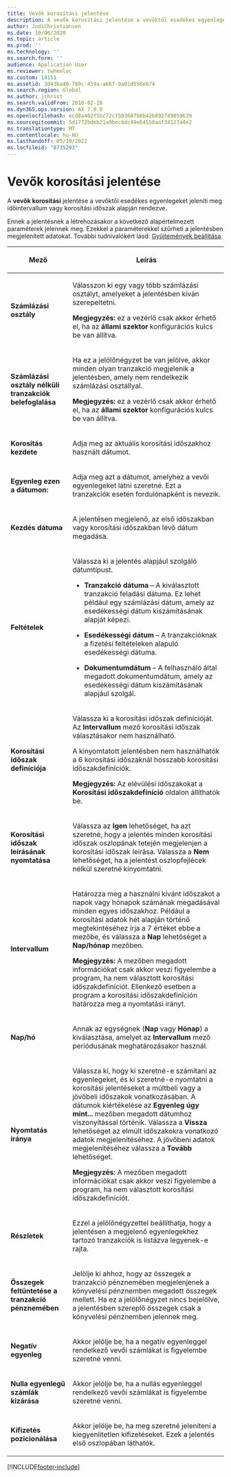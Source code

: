 ```yaml
---
title: Vevők korosítási jelentése
description: A vevők korosítási jelentése a vevőktől esedékes egyenlegeket jeleníti meg időintervallum vagy korosítási időszak alapján rendezve.
author: JodiChristiansen
ms.date: 10/06/2020
ms.topic: article
ms.prod: ''
ms.technology: ''
ms.search.form: ''
audience: Application User
ms.reviewer: twheeloc
ms.custom: 14151
ms.assetid: 3d43ba40-780c-459a-a66f-9a01d556e674
ms.search.region: Global
ms.author: jchrist
ms.search.validFrom: 2016-02-28
ms.dyn365.ops.version: AX 7.0.0
ms.openlocfilehash: ecd8a402f5bc72cf503607b8b42b892749859639
ms.sourcegitcommit: 5d1772bdeb21a9bec6dc49e64550aaf34127a4e2
ms.translationtype: MT
ms.contentlocale: hu-HU
ms.lasthandoff: 05/10/2022
ms.locfileid: "8735203"
---
```

# <a name="customer-aging-report"></a>Vevők korosítási jelentése 

A **vevők korosítási** jelentése a vevőktől esedékes egyenlegeket jeleníti meg időintervallum vagy korosítási időszak alapján rendezve.

Ennek a jelentésnek a létrehozásakor a következő alapértelmezett paraméterek jelennek meg. Ezekkel a paraméterekkel szűrheti a jelentésben megjelenített adatokat. További tudnivalókért lásd: [Gyűjtemények beállítása](set-up-collections.md).

<table>
<colgroup>
<col>
<col>
</colgroup>
<thead>
<tr class="header">
<th><p>Mező</p></th>
<th><p>Leírás</p></th>
</tr>
</thead>
<tbody>
<tr class="odd">
<td><p><strong>Számlázási osztály</strong></p></td>
<td><p>Válasszon ki egy vagy több számlázási osztályt, amelyeket a jelentésben kíván szerepeltetni.</p>
<div class="alert">

**Megjegyzés:** ez a vezérlő csak akkor érhető el, ha az <STRONG>állami szektor</STRONG> konfigurációs kulcs be van állítva.</P>


</div></td>
</tr>
<tr class="even">
<td><p><strong>Számlázási osztály nélküli tranzakciók belefoglalása</strong></p></td>
<td><p>Ha ez a jelölőnégyzet be van jelölve, akkor minden olyan tranzakció megjelenik a jelentésben, amely nem rendelkezik számlázási osztállyal.</p>
<div class="alert">

**Megjegyzés:** ez a vezérlő csak akkor érhető el, ha az <STRONG>állami szektor</STRONG> konfigurációs kulcs be van állítva.</P>

</div></td>
</tr>
<tr class="odd">
<td><p><strong>Korosítás kezdete</strong></p></td>
<td><p>Adja meg az aktuális korosítási időszakhoz használt dátumot.</p></td>
</tr>
<tr class="odd">
<td><p><strong>Egyenleg ezen a dátumon:</strong></p></td>
<td><p>Adja meg azt a dátumot, amelyhez a vevői egyenlegeket látni szeretné. Ezt a tranzakciók esetén fordulónapként is nevezik.</p></td>
</tr>
<tr class="even">
<td><p><strong>Kezdés dátuma</strong></p></td>
<td><p>A jelentésen megjelenő, az első időszakban vagy korosítási időszakban lévő dátum megadása.</p></td>
</tr>
<tr class="odd">
<td><p><strong>Feltételek</strong></p></td>
<td><p>Válassza ki a jelentés alapjául szolgáló dátumtípust.</p>
<ul>
<li><p><strong>Tranzakció dátuma</strong> – A kiválasztott tranzakció feladási dátuma. Ez lehet például egy számlázási dátum, amely az esedékességi dátum kiszámításának alapját képezi.</p></li>
<li><p><strong>Esedékességi dátum</strong> –  A tranzakcióknak a fizetési feltételeken alapuló esedékességi dátuma.</p></li>
<li><p><strong>Dokumentumdátum</strong>  – A felhasználó által megadott dokumentumdátum, amely az esedékességi dátum kiszámításának alapjául szolgál.</p></li>
</ul></td>
</tr>
<tr class="even">
<td><p><strong>Korosítási időszak definíciója</strong></p></td>
<td><p>Válassza ki a korosítási időszak definícióját. Az <strong>Intervallum</strong> mező korosítási időszak választásakor nem használható.</p>
<p>A kinyomtatott jelentésben nem használhatók a 6 korosítási időszaknál hosszabb korosítási időszakdefiníciók.</p>
<div class="alert">

**Megjegyzés:** Az elévülési időszakokat a <STRONG>Korosítási időszakdefiníció</STRONG> oldalon állíthatók be.</P>


</div></td>
</tr>
<tr class="odd">
<td><p><strong>Korosítási időszak leírásának nyomtatása</strong></p></td>
<td><p>Válassza az <strong>Igen</strong> lehetőséget, ha azt szeretné, hogy a jelentés minden korosítási időszak oszlopának tetején megjelenjen a korosítási időszak leírása. Válassza a <strong>Nem</strong> lehetőséget, ha a jelentést oszlopfejlécek nélkül szeretné kinyomtatni.</p></td>
</tr>
<tr class="even">
<td><p><strong>Intervallum</strong></p></td>
<td><p>Határozza meg a használni kívánt időszakot a napok vagy hónapok számának megadásával minden egyes időszakhoz. Például a korosítási adatok hét alapján történő megtekintéséhez írja a 7 értéket ebbe a mezőbe, és válassza a <strong>Nap</strong> lehetőséget a <strong>Nap/hónap</strong> mezőben.</p>
<div class="alert">

**Megjegyzés:** A mezőben megadott információkat csak akkor veszi figyelembe a program, ha nem választott korosítási időszakdefiníciót. Ellenkező esetben a program a korosítási időszakdefiníción határozza meg a nyomtatási irányt.</P>


</div></td>
</tr>
<tr class="odd">
<td><p><strong>Nap/hó</strong></p></td>
<td><p>Annak az egységnek (<strong>Nap</strong> vagy <strong>Hónap</strong>) a kiválasztása, amelyet az <strong>Intervallum</strong> mező periódusának meghatározásakor használ.</p></td>
</tr>
<tr class="even">
<td><p><strong>Nyomtatás iránya</strong></p></td>
<td><p>Válassza ki, hogy ki szeretné-e számítani az egyenlegeket, és ki szeretné-e nyomtatni a korosítási jelentéseket a múltbeli vagy a jövőbeli időszakok vonatkozásában. A dátumok kiértékelése az <strong>Egyenleg úgy mint...</strong> mezőben megadott dátumhoz viszonyítással történik. Válassza a <strong>Vissza</strong> lehetőséget az elmúlt időszakokra vonatkozó adatok megjelenítéséhez. A jövőbeni adatok megjelenítéséhez válassza a <strong>Tovább</strong> lehetőséget.</p>
<div class="alert">
  
<STRONG>Megjegyzés:</STRONG> A mezőben megadott információkat csak akkor veszi figyelembe a program, ha nem választott korosítási időszakdefiníciót.</P>


</div></td>
</tr>
<tr class="odd">
<td><p><strong>Részletek</strong></p></td>
<td><p>Ezzel a jelölőnégyzettel beállíthatja, hogy a jelentésen a megjelenő egyenlegekhez tartozó tranzakciók is listázva legyenek-e rajta.</p></td>
</tr>
<tr class="even">
<td><p><strong>Összegek feltüntetése a tranzakció pénznemében</strong></p></td>
<td><p>Jelölje ki ahhoz, hogy az összegek a tranzakció pénznemében megjelenjenek a könyvelési pénznemben megadott összegek mellett. Ha ez a jelölőnégyzet nincs bejelölve, a jelentésben szereplő összegek csak a könyvelési pénznemben jelennek meg.</p></td>
</tr>
<tr class="odd">
<td><p><strong>Negatív egyenleg</strong></p></td>
<td><p>Akkor jelölje be, ha a negatív egyenleggel rendelkező vevői számlákat is figyelembe szeretné venni.</p></td>
</tr>
<tr class="even">
<td><p><strong>Nulla egyenlegű számlák kizárása</strong></p></td>
<td><p>Akkor jelölje be, ha a nullás egyenleggel rendelkező vevői számlákat is figyelembe szeretné venni.</p></td>
</tr>
<tr class="odd">
<td><p><strong>Kifizetés pozicionálása</strong></p></td>
<td><p>Akkor jelölje be, ha meg szeretné jeleníteni a kiegyenlítetlen kifizetéseket. Ezek a jelentés első oszlopában láthatók.</p></td>
</tr>
</tbody>
</table>



[!INCLUDE[footer-include](../../includes/footer-banner.md)]
